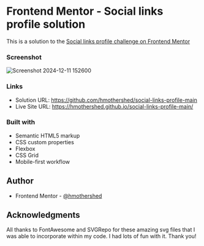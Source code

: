# Frontend Mentor - Social links profile solution

This is a solution to the [Social links profile challenge on Frontend Mentor](https://www.frontendmentor.io/challenges/social-links-profile-UG32l9m6dQ)

### Screenshot

![Screenshot 2024-12-11 152600](https://github.com/user-attachments/assets/46b59b5c-6cdb-47ca-94ec-e51dfac090ba)

### Links

- Solution URL: https://github.com/hmothershed/social-links-profile-main
- Live Site URL: https://hmothershed.github.io/social-links-profile-main/
### Built with

- Semantic HTML5 markup
- CSS custom properties
- Flexbox
- CSS Grid
- Mobile-first workflow

## Author

- Frontend Mentor - [@hmothershed](https://www.frontendmentor.io/profile/hmothershed)

## Acknowledgments

All thanks to FontAwesome and SVGRepo for these amazing svg files that I was able to incorporate within my code. I had lots of fun with it. Thank you!
